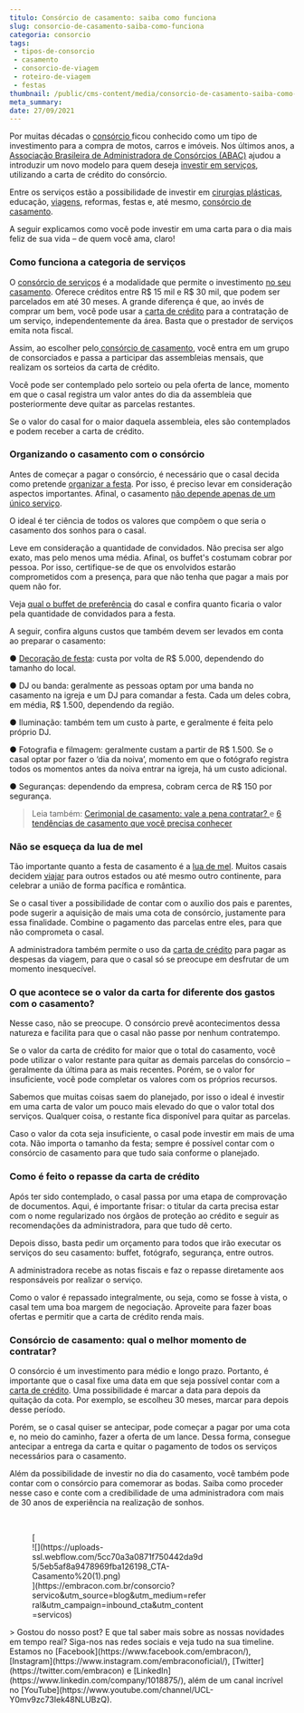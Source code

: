 ```yaml
---
titulo: Consórcio de casamento: saiba como funciona
slug: consorcio-de-casamento-saiba-como-funciona
categoria: consorcio
tags:
 - tipos-de-consorcio
 - casamento
 - consorcio-de-viagem
 - roteiro-de-viagem
 - festas
thumbnail: /public/cms-content/media/consorcio-de-casamento-saiba-como-funciona.png
meta_summary: 
date: 27/09/2021
---
```

Por muitas décadas o [consórcio ](https://www.embracon.com.br/conhecaoconsorcio/o-que-e-consorcio)ficou conhecido como um tipo de investimento para a compra de motos, carros e imóveis. Nos últimos anos, a [Associação Brasileira de Administradora de Consórcios (ABAC)](https://abac.org.br/a-abac/quem-somos) ajudou a introduzir um novo modelo para quem deseja [investir em serviços](https://www.embracon.com.br/consorcio-servicos), utilizando a carta de crédito do consórcio.

Entre os serviços estão a possibilidade de investir em [cirurgias plásticas](https://www.embracon.com.br/blog/por-que-fazer-um-consorcio-de-cirurgia-plastica), educação, [viagens](https://www.embracon.com.br/blog/consorcio-de-viagens-embracon-vantagens), reformas, festas e, até mesmo, [consórcio de casamento](https://www.embracon.com.br/consorcio-servicos).

A seguir explicamos como você pode investir em uma carta para o dia mais feliz de sua vida – de quem você ama, claro!

### Como funciona a categoria de serviços

O [consórcio de serviços](https://www.embracon.com.br/blog/consorcio-de-servicos-tudo-o-que-voce-precisa-saber-sobre-o-assunto) é a modalidade que permite o investimento [no seu casamento](https://www.embracon.com.br/blog/saiba-quais-sao-os-primeiros-passos-para-planejar-um-casamento). Oferece créditos entre R$ 15 mil e R$ 30 mil, que podem ser parcelados em até 30 meses. A grande diferença é que, ao invés de comprar um bem, você pode usar a [carta de crédito](https://www.embracon.com.br/conhecaoconsorcio/o-que-e-carta-de-credito) para a contratação de um serviço, independentemente da área. Basta que o prestador de serviços emita nota fiscal.

Assim, ao escolher pelo[ consórcio de casamento](http://embracon.com.br/blog/quando-o-consorcio-e-uma-boa-opcao), você entra em um grupo de consorciados e passa a participar das assembleias mensais, que realizam os sorteios da carta de crédito.

Você pode ser contemplado pelo sorteio ou pela oferta de lance, momento em que o casal registra um valor antes do dia da assembleia que posteriormente deve quitar as parcelas restantes.

Se o valor do casal for o maior daquela assembleia, eles são contemplados e podem receber a carta de crédito.

### Organizando o casamento com o consórcio

Antes de começar a pagar o consórcio, é necessário que o casal decida como pretende [organizar a festa](https://www.embracon.com.br/blog/como-fazer-um-planejamento-financeiro-para-o-casamento). Por isso, é preciso levar em consideração aspectos importantes. Afinal, o casamento [não depende apenas de um único serviço](https://www.embracon.com.br/blog/fornecedores-para-casamentos-escolha-bem-e-negocie-os-precos).

O ideal é ter ciência de todos os valores que compõem o que seria o casamento dos sonhos para o casal.

Leve em consideração a quantidade de convidados. Não precisa ser algo exato, mas pelo menos uma média. Afinal, os buffet's costumam cobrar por pessoa. Por isso, certifique-se de que os envolvidos estarão comprometidos com a presença, para que não tenha que pagar a mais por quem não for.

Veja [qual o buffet de preferência](https://www.embracon.com.br/blog/4-conselhos-para-escolher-o-menu-de-festa-de-casamento) do casal e confira quanto ficaria o valor pela quantidade de convidados para a festa.

A seguir, confira alguns custos que também devem ser levados em conta ao preparar o casamento:

● [Decoração de festa](https://www.embracon.com.br/blog/conheca-as-principais-tendencias-em-decoracao-de-casamento): custa por volta de R$ 5.000, dependendo do tamanho do local.

● DJ ou banda: geralmente as pessoas optam por uma banda no casamento na igreja e um DJ para comandar a festa. Cada um deles cobra, em média, R$ 1.500, dependendo da região.

● Iluminação: também tem um custo à parte, e geralmente é feita pelo próprio DJ.

● Fotografia e filmagem: geralmente custam a partir de R$ 1.500. Se o casal optar por fazer o ‘dia da noiva’, momento em que o fotógrafo registra todos os momentos antes da noiva entrar na igreja, há um custo adicional.

● Seguranças: dependendo da empresa, cobram cerca de R$ 150 por segurança.

> Leia também: [Cerimonial de casamento: vale a pena contratar? ](https://www.embracon.com.br/blog/cerimonial-de-casamento-vale-a-pena-contratar)e [6 tendências de casamento que você precisa conhecer](https://www.embracon.com.br/blog/6-tendencias-de-casamento-que-voce-precisa-conhecer)

### Não se esqueça da lua de mel

Tão importante quanto a festa de casamento é a [lua de mel](https://www.embracon.com.br/blog/viagem-de-lua-de-mel-como-escolher-o-destino-ideal). Muitos casais decidem [viajar](https://www.embracon.com.br/blog/saiba-como-planejar-uma-lua-de-mel-dos-sonhos) para outros estados ou até mesmo outro continente, para celebrar a união de forma pacífica e romântica.

Se o casal tiver a possibilidade de contar com o auxílio dos pais e parentes, pode sugerir a aquisição de mais uma cota de consórcio, justamente para essa finalidade. Combine o pagamento das parcelas entre eles, para que não comprometa o casal.

A administradora também permite o uso da [carta de crédito](https://www.embracon.com.br/conhecaoconsorcio/o-que-e-carta-de-credito) para pagar as despesas da viagem, para que o casal só se preocupe em desfrutar de um momento inesquecível.

### O que acontece se o valor da carta for diferente dos gastos com o casamento?

Nesse caso, não se preocupe. O consórcio prevê acontecimentos dessa natureza e facilita para que o casal não passe por nenhum contratempo.

Se o valor da carta de crédito for maior que o total do casamento, você pode utilizar o valor restante para quitar as demais parcelas do consórcio – geralmente da última para as mais recentes. Porém, se o valor for insuficiente, você pode completar os valores com os próprios recursos.

Sabemos que muitas coisas saem do planejado, por isso o ideal é investir em uma carta de valor um pouco mais elevado do que o valor total dos serviços. Qualquer coisa, o restante fica disponível para quitar as parcelas.

Caso o valor da cota seja insuficiente, o casal pode investir em mais de uma cota. Não importa o tamanho da festa; sempre é possível contar com o consórcio de casamento para que tudo saia conforme o planejado.

### Como é feito o repasse da carta de crédito

Após ter sido contemplado, o casal passa por uma etapa de comprovação de documentos. Aqui, é importante frisar: o titular da carta precisa estar com o nome regularizado nos órgãos de proteção ao crédito e seguir as recomendações da administradora, para que tudo dê certo.

Depois disso, basta pedir um orçamento para todos que irão executar os serviços do seu casamento: buffet, fotógrafo, segurança, entre outros.

A administradora recebe as notas fiscais e faz o repasse diretamente aos responsáveis por realizar o serviço.

Como o valor é repassado integralmente, ou seja, como se fosse à vista, o casal tem uma boa margem de negociação. Aproveite para fazer boas ofertas e permitir que a carta de crédito renda mais.

### Consórcio de casamento: qual o melhor momento de contratar?

O consórcio é um investimento para médio e longo prazo. Portanto, é importante que o casal fixe uma data em que seja possível contar com a [carta de crédito](https://www.embracon.com.br/conhecaoconsorcio/o-que-e-carta-de-credito). Uma possibilidade é marcar a data para depois da quitação da cota. Por exemplo, se escolheu 30 meses, marcar para depois desse período.

Porém, se o casal quiser se antecipar, pode começar a pagar por uma cota e, no meio do caminho, fazer a oferta de um lance. Dessa forma, consegue antecipar a entrega da carta e quitar o pagamento de todos os serviços necessários para o casamento.

Além da possibilidade de investir no dia do casamento, você também pode contar com o consórcio para comemorar as bodas. Saiba como proceder nesse caso e conte com a credibilidade de uma administradora com mais de 30 anos de experiência na realização de sonhos.

‍

<figure class="w-richtext-figure-type-image w-richtext-align-center" style="max-width:310px">[<div>![](https://uploads-ssl.webflow.com/5cc70a3a0871f750442da9d5/5eb5af8a9478969fba126198_CTA-Casamento%20(1).png)</div>](https://embracon.com.br/consorcio?servico&utm_source=blog&utm_medium=referral&utm_campaign=inbound_cta&utm_content=servicos)</figure>> Gostou do nosso post? E que tal saber mais sobre as nossas novidades em tempo real? Siga-nos nas redes sociais e veja tudo na sua timeline. Estamos no [Facebook](https://www.facebook.com/embracon/), [Instagram](https://www.instagram.com/embraconoficial/), [Twitter](https://twitter.com/embracon) e [LinkedIn](https://www.linkedin.com/company/1018875/), além de um canal incrível no [YouTube](https://www.youtube.com/channel/UCL-Y0mv9zc73Iek48NLUBzQ).
